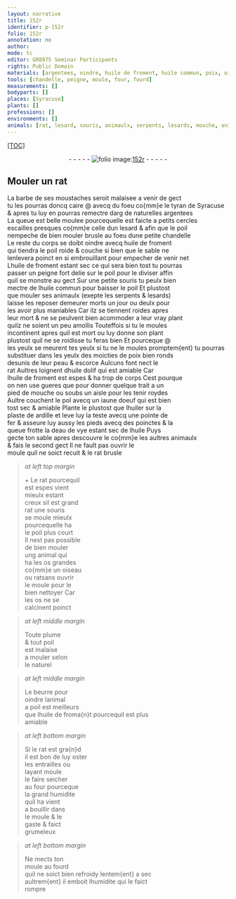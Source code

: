 ```yaml
---
layout: narrative
title: 152r
identifier: p-152r
folio: 152r
annotation: no
author:
mode: tc
editor: GR8975 Seminar Participants
rights: Public Domain
materials: [argentees, oindre, huile de froment, huile commun, poix, oignent, huile dolif, iaune doeuf, huiler, ardille, fer, eau de vye, huile, rat, souris, os, beurre, lanimal, huile de froma{n}t]
tools: [chandelle, peigne, moule, four, fourd]
measurements: []
bodyparts: []
places: [Syracuse]
plants: []
professions: []
environments: []
animals: [rat, lesard, souris, animaulx, serpents, lesards, mouche, animal, oiseau]
---
```


<p><a href="{{ site.baseurl }}/diplomatic/">[TOC]</a></p><div class="folio" align="center">- - - - - <a href="http://gallica.bnf.fr/ark:/12148/btv1b10500001g/f309.image" target="_blank"><img src="https://cu-mkp.github.io/2017-workshop-edition/assets/photo-icon.png" alt="folio image: " style="display:inline-block; margin-bottom:-3px;"/>152r</a> - - - - - </div>  
  

## Mouler un <span class="al">rat</span>

 
La barbe de ses moustaches seroit malaisee a venir de gect<br/> tu les pourras doncq caire @ avecq du foeu co{mm}e le <span class="pn">tyran de <span class="pl">Syracuse</span></span><br/> & apres tu luy en pourras remectre <span class="del">darg</span> de naturelles <span class="m">argentees</span><br/> La queue est belle moulee pourcequelle est faicte a petits cercles<br/> escailles presques co{mm}e celle dun <span class="al">lesard</span> & afin que le poil<br/> nempeche de bien mouler brusle au foeu dune petite <span class="tl">chandelle</span><br/> Le reste du corps se doibt <span class="m">oindre</span> avecq <span class="m">huile de froment</span><br/> qui tiendra le poil roide & couche si bien que le sable ne<br/> lenlevera poinct en si embrouillant pour empecher de venir net<br/> L<span class="m">huile de froment</span> estant sec ce qui sera bien tost tu pourras<br/> passer un <span class="tl">peigne</span> fort delie sur le poil pour le diviser affin<br/> quil se monstre au gect Sur une petite <span class="al">souris</span> tu peulx bien<br/> mectre de l<span class="m">huile commun</span> pour baisser le poil Et plustost<br/> que mouler ses <span class="al">animaulx</span> (exepte les <span class="al">serpents</span> & <span class="al">lesards</span>)<br/> laisse les <span class="del">reposer</span> demeurer morts un jour ou deulx pour<br/> les avoir plus maniables Car ilz se tiennent roides apres<br/> leur mort & ne se peulvent bien acommoder a leur vray plant<br/> quilz ne soient un peu amollis Touteffois si tu le moules<br/> incontinent apres quil est mort ou luy donne son plant<br/> plustost quil ne se roidisse tu feras bien Et pourceque @<br/> les yeulx se meurent <span class="del">tes yeulx</span> si tu <span class="add">ne</span> le moules promptem{ent} tu pourras<br/> substituer dans les yeulx des moicties de <span class="m">poix</span> bien ronds<br/> desunis de leur peau & escorce Aulcuns font nect le<br/> <span class="al">rat</span> Aultres l<span class="m">oignent</span> d<span class="m">huile dolif</span> qui est amiable Car<br/> l<span class="m">huile de froment</span> est espes & ha trop de corps Cest pourque<br/> on nen use gueres que pour donner quelque trait a un<br/> pied de <span class="al">mouche</span> ou soubs un aisle pour les tenir roydes<br/> Aultre couchent le pol avecq un <span class="m">iaune doeuf</span> qui est bien<br/> tost sec & amiable Plante le plustost que l<span class="m">huiler</span> sur la<br/> plaste de <span class="m">ardille</span> et leve luy la teste avecq une pointe de<br/> <span class="m">fer</span> & asseure luy aussy les pieds avecq des poinctes & la<br/> queue frotte la d<span class="m">eau de vye</span> estant sec de l<span class="m">huile</span> Puys<br/> gecte ton sable apres descouvre le co{mm}e les aultres <span class="al">animaulx</span><br/> & fais le second gect Il ne fault pas ouvrir le<br/> <span class="tl">moule</span> quil ne soict recuit & le <span class="m">rat</span> brusle
 
> *at left top margin*
> 
> 
> \+ Le <span class="m">rat</span> pourcequil<br/> est espes vient<br/> mieulx estant<br/> creux sil est grand<br/> <span class="m">rat</span> une <span class="m">souris</span><br/> se moule mieulx<br/> pourcequelle ha<br/> le poil plus court<br/> Il nest pas possible<br/> de bien mouler<br/> ung <span class="al">animal</span> qui<br/> ha les <span class="m">os</span> grandes<br/> co{mm}e un <span class="al">oiseau</span><br/> ou <span class="m">rat</span>sans ouvrir<br/> le <span class="tl">moule</span> pour le<br/> bien nettoyer Car<br/> les <span class="m">os</span> ne se<br/> calcinent poinct 
 
> *at left middle margin*
> 
> 
>  Toute plume<br/> & tout poil<br/> est malaise<br/> a mouler selon<br/> le naturel
 
> *at left middle margin*
> 
> 
>  Le <span class="m">beurre</span> pour<br/> <span class="m">oindre</span> <span class="m">lanimal</span><br/> a poil est meilleur<span class="del">s</span><br/> que l<span class="m">huile de froma{n}t</span> pourcequil est plus<br/> amiable
 
> *at left bottom margin*
> 
> 
>  Si le <span class="al">rat</span> est gra{n}d<br/> il est bon de luy oster<br/> les entrailles ou<br/> layant moule<br/> le faire seicher<br/> au <span class="tl">four</span> pourceque<br/> la grand humidite<br/> quil ha vient<br/> a bouillir dans<br/> le <span class="tl">moule</span> & le<br/> gaste & faict<br/> grumeleux
 
> *at left bottom margin*
> 
> 
>  Ne mects ton<br/> <span class="tl">moule</span> au <span class="tl">fourd</span><br/> quil ne soict bien refroidy lentem{ent} a sec<br/> aultrem{ent} il emboit lhumidite qui le faict<br/> rompre
 
